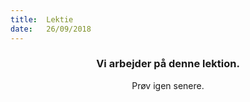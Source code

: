 ```yaml
---
title:  Lektie
date:   26/09/2018
---
```


### <center>Vi arbejder på denne lektion.</center>
<center>Prøv igen senere.</center>